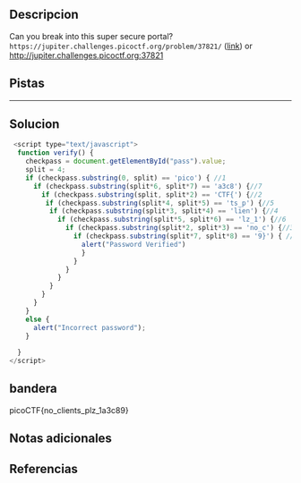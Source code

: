 ## Descripcion
Can you break into this super secure portal? `https://jupiter.challenges.picoctf.org/problem/37821/` ([link](https://jupiter.challenges.picoctf.org/problem/37821/)) or http://jupiter.challenges.picoctf.org:37821
## Pistas 
****** 
## Solucion
```js
 <script type="text/javascript">
  function verify() {
    checkpass = document.getElementById("pass").value;
    split = 4;
    if (checkpass.substring(0, split) == 'pico') { //1
      if (checkpass.substring(split*6, split*7) == 'a3c8') {//7
        if (checkpass.substring(split, split*2) == 'CTF{') {//2
         if (checkpass.substring(split*4, split*5) == 'ts_p') {//5
          if (checkpass.substring(split*3, split*4) == 'lien') {//4
            if (checkpass.substring(split*5, split*6) == 'lz_1') {//6
              if (checkpass.substring(split*2, split*3) == 'no_c') {//3
                if (checkpass.substring(split*7, split*8) == '9}') { //8
                  alert("Password Verified")
                  }
                }
              }
            }
          }
        }
      }
    }
    else {
      alert("Incorrect password");
    }
    
  }
</script>
```
## bandera
picoCTF{no_clients_plz_1a3c89} 

## Notas adicionales 

## Referencias